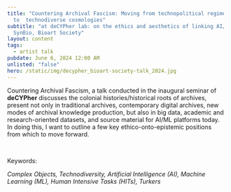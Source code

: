 ```yaml
---
title: "Countering Archival Fascism: Moving from technopolitical regimes
  to  technodiverse cosmologies"
subtitle: "at deCYPher lab: on the ethics and aesthetics of linking AI/ML &
  SynBio, Bioart Society"
layout: content
tags:
  - artist talk
pubdate: June 6, 2024 12:00 AM
unlisted: "false"
hero: /static/img/decypher_bioart-society-talk_2024.jpg
---
```

Countering Archival Fascism, a talk conducted in the inaugural seminar of **deCYPher** discusses the colonial histories/historical roots of archives, present not only in traditional archives, contemporary digital archives, new modes of archival knowledge production, but also in big data, academic and research-oriented datasets, and source material for AI/ML platforms today. In doing this, I want to outline a few key ethico-onto-epistemic positions from which to move forward.

<br/>

Keywords:

*Complex Objects, Technodiversity, Artificial Intelligence (AI), Machine Learning (ML), Human Intensive Tasks (HITs), Turkers*
